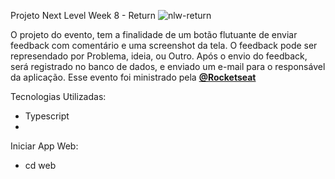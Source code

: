 Projeto Next Level Week 8 - Return
![nlw-return](https://user-images.githubusercontent.com/54412289/167443970-7c464ef7-1457-4db1-a0e3-b2af798787da.png)



O projeto do evento, tem a finalidade de um botão flutuante de enviar feedback com comentário e uma screenshot da tela. 
O feedback pode ser represendado por Problema, ideia, ou Outro. Após o envio do feedback, será registrado no banco de dados, e enviado um e-mail para o responsável da aplicação. 
Esse evento foi ministrado pela **[@Rocketseat](https://github.com/Rocketseat)**



Tecnologias Utilizadas:
* Typescript <br/>
* 

Iniciar App Web: <br/>
* cd web<br/>
